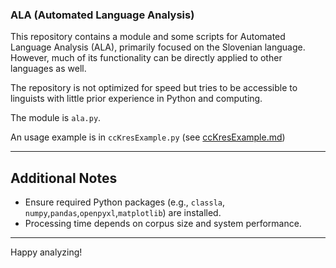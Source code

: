 ### ALA (Automated Language Analysis)

This repository contains a module and some scripts for Automated Language Analysis (ALA), primarily focused on the Slovenian language. However, much of its functionality can be directly applied to other languages as well.

The repository is not optimized for speed but tries to be accessible to linguists with little prior experience in Python and computing.

The module is `ala.py`.

An usage example is in `ccKresExample.py` (see [ccKresExample.md](ccKresExample.md))

---

## Additional Notes

- Ensure required Python packages (e.g., `classla`, `numpy`,`pandas`,`openpyxl`,`matplotlib`) are installed.
- Processing time depends on corpus size and system performance.

---

Happy analyzing!
